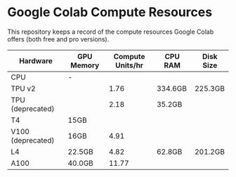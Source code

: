 # Google Colab Compute Resources

This repository keeps a record of the compute resources Google Colab offers (both free and pro versions).

| Hardware         | GPU Memory | Compute Units/hr | CPU RAM | Disk Size |
|------------------|------------|------------------|---------|-----------|
| CPU              | -          |                  |         |           |
| TPU v2           |            | 1.76             | 334.6GB | 225.3GB   |
| TPU (deprecated) |            | 2.18             | 35.2GB  |           |
| T4               | 15GB       |                  |         |           |
| V100 (deprecated)| 16GB       | 4.91             |         |           |
| L4               | 22.5GB     | 4.82             | 62.8GB  | 201.2GB   |
| A100             | 40.0GB     | 11.77            |         |           |
